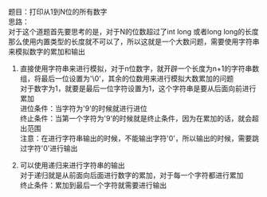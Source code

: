 题目：打印从1到N位的所有数字           
思路：          
  对于这个道题首先要思考的是，对于N的位数超过了int long 或者long long的长度      
  那么使用内置类型的长度就不可以了，所以这就是一个大数问题，需要使用字符串来模拟数字的累加和输出        
  1. 直接使用字符串来进行模拟，对于n位数字，就开辟一个长度为n+1的字符串数组，将最后一位设置为'\0'，其余的位数用来进行模拟大数累加的问题    
  对于数字为1，就要是最后一位字符设置为1，这个字符串是要从后面向前进行累加     
  进位条件：当字符为'9'的时候就进行进位      
  终止条件：当第一个字符为'9'的时候就是终止条件，因为在累加的话，就会超出范围    
  注意：在进行字符串输出的时候，不能输出字符'0'，所以输出的时候，需要跳过字符'0'进行输出           
                
  2. 可以使用递归来进行字符串的输出         
  对于递归就是从前面向后面进行数字的累加，对于每一个字符都进行累加         
  终止条件：累加到最后一个字符就需要进行输出          

